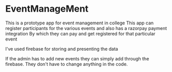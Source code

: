 # EventManageMent

This is a prototype app for event management in college
This app can register participants for the various events and also has a razorpay payment integration
By which they can pay and get registered for that particular event

I've used firebase for storing and presenting the data


If the admin has to add new events they can simply add through the firebase. They don't have to change anything in the code. 

